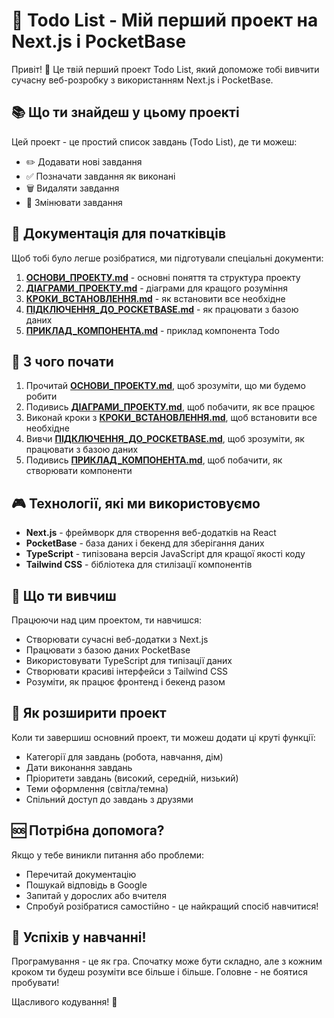 # 📝 Todo List - Мій перший проект на Next.js і PocketBase

Привіт! 👋 Це твій перший проект Todo List, який допоможе тобі вивчити сучасну веб-розробку з використанням Next.js і PocketBase.

## 📚 Що ти знайдеш у цьому проекті

Цей проект - це простий список завдань (Todo List), де ти можеш:
- ✏️ Додавати нові завдання
- ✅ Позначати завдання як виконані
- 🗑️ Видаляти завдання
- 📝 Змінювати завдання

## 🧠 Документація для початківців

Щоб тобі було легше розібратися, ми підготували спеціальні документи:

1. [**ОСНОВИ_ПРОЕКТУ.md**](./ОСНОВИ_ПРОЕКТУ.md) - основні поняття та структура проекту
2. [**ДІАГРАМИ_ПРОЕКТУ.md**](./ДІАГРАМИ_ПРОЕКТУ.md) - діаграми для кращого розуміння
3. [**КРОКИ_ВСТАНОВЛЕННЯ.md**](./КРОКИ_ВСТАНОВЛЕННЯ.md) - як встановити все необхідне
4. [**ПІДКЛЮЧЕННЯ_ДО_POCKETBASE.md**](./ПІДКЛЮЧЕННЯ_ДО_POCKETBASE.md) - як працювати з базою даних
5. [**ПРИКЛАД_КОМПОНЕНТА.md**](./ПРИКЛАД_КОМПОНЕНТА.md) - приклад компонента Todo

## 🚀 З чого почати

1. Прочитай [**ОСНОВИ_ПРОЕКТУ.md**](./ОСНОВИ_ПРОЕКТУ.md), щоб зрозуміти, що ми будемо робити
2. Подивись [**ДІАГРАМИ_ПРОЕКТУ.md**](./ДІАГРАМИ_ПРОЕКТУ.md), щоб побачити, як все працює
3. Виконай кроки з [**КРОКИ_ВСТАНОВЛЕННЯ.md**](./КРОКИ_ВСТАНОВЛЕННЯ.md), щоб встановити все необхідне
4. Вивчи [**ПІДКЛЮЧЕННЯ_ДО_POCKETBASE.md**](./ПІДКЛЮЧЕННЯ_ДО_POCKETBASE.md), щоб зрозуміти, як працювати з базою даних
5. Подивись [**ПРИКЛАД_КОМПОНЕНТА.md**](./ПРИКЛАД_КОМПОНЕНТА.md), щоб побачити, як створювати компоненти

## 🎮 Технології, які ми використовуємо

- **Next.js** - фреймворк для створення веб-додатків на React
- **PocketBase** - база даних і бекенд для зберігання даних
- **TypeScript** - типізована версія JavaScript для кращої якості коду
- **Tailwind CSS** - бібліотека для стилізації компонентів

## 🌟 Що ти вивчиш

Працюючи над цим проектом, ти навчишся:
- Створювати сучасні веб-додатки з Next.js
- Працювати з базою даних PocketBase
- Використовувати TypeScript для типізації даних
- Створювати красиві інтерфейси з Tailwind CSS
- Розуміти, як працює фронтенд і бекенд разом

## 🎨 Як розширити проект

Коли ти завершиш основний проект, ти можеш додати ці круті функції:
- Категорії для завдань (робота, навчання, дім)
- Дати виконання завдань
- Пріоритети завдань (високий, середній, низький)
- Теми оформлення (світла/темна)
- Спільний доступ до завдань з друзями

## 🆘 Потрібна допомога?

Якщо у тебе виникли питання або проблеми:
- Перечитай документацію
- Пошукай відповідь в Google
- Запитай у дорослих або вчителя
- Спробуй розібратися самостійно - це найкращий спосіб навчитися!

## 🎉 Успіхів у навчанні!

Програмування - це як гра. Спочатку може бути складно, але з кожним кроком ти будеш розуміти все більше і більше. Головне - не боятися пробувати!

Щасливого кодування! 🚀 